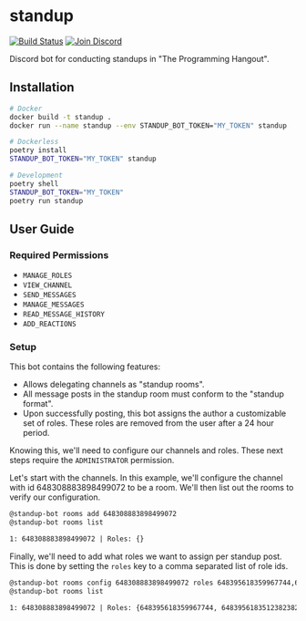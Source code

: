 # standup

[![Build Status](https://travis-ci.com/skippi/standup.svg?branch=master)](https://travis-ci.com/skippi/standup)
[![Join Discord](https://img.shields.io/badge/discord-join-7289DA.svg)](https://discord.gg/programming)

Discord bot for conducting standups in "The Programming Hangout".

## Installation

```bash
# Docker
docker build -t standup .
docker run --name standup --env STANDUP_BOT_TOKEN="MY_TOKEN" standup

# Dockerless
poetry install
STANDUP_BOT_TOKEN="MY_TOKEN" standup

# Development
poetry shell
STANDUP_BOT_TOKEN="MY_TOKEN"
poetry run standup
```

## User Guide

### Required Permissions

- `MANAGE_ROLES`
- `VIEW_CHANNEL`
- `SEND_MESSAGES`
- `MANAGE_MESSAGES`
- `READ_MESSAGE_HISTORY`
- `ADD_REACTIONS`

### Setup

This bot contains the following features:

- Allows delegating channels as "standup rooms".
- All message posts in the standup room must conform to the "standup format".
- Upon successfully posting, this bot assigns the author a customizable set of roles.
  These roles are removed from the user after a 24 hour period.

Knowing this, we'll need to configure our channels and roles. These next steps
require the `ADMINISTRATOR` permission.

Let's start with the channels. In this example, we'll configure the channel with id
648308883898499072 to be a room. We'll then list out the rooms to verify our
configuration.

```txt
@standup-bot rooms add 648308883898499072
@standup-bot rooms list

1: 648308883898499072 | Roles: {}
```

Finally, we'll need to add what roles we want to assign per standup post.
This is done by setting the `roles` key to a comma separated list of role ids.

```txt
@standup-bot rooms config 648308883898499072 roles 648395618359967744,6483956183512382382
@standup-bot rooms list

1: 648308883898499072 | Roles: {648395618359967744, 6483956183512382382}
```
